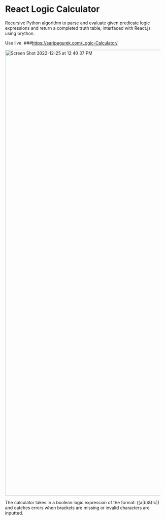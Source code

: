 # React Logic Calculator

Recursive Python algorithm to parse and evaluate given predicate logic expressions and return a completed truth table, interfaced with React.js using brython.

Use live:
###https://saripagurek.com/Logic-Calculator/

<img width="1441" alt="Screen Shot 2022-12-25 at 12 40 37 PM" src="https://user-images.githubusercontent.com/8957973/209477383-ae14b884-21b4-441a-befe-63d7357a8aa1.png">

The calculator takes in a boolean logic expression of the format: ((a|b)&(!c)) and catches errors when brackets are missing or invalid characters are inputted. 
